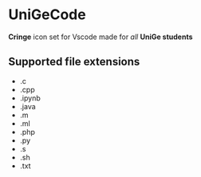 # UniGeCode

**Cringe** icon set for Vscode made for *all* **UniGe students**

## Supported file extensions

- .c
- .cpp
- .ipynb
- .java
- .m
- .ml
- .php
- .py
- .s
- .sh
- .txt
